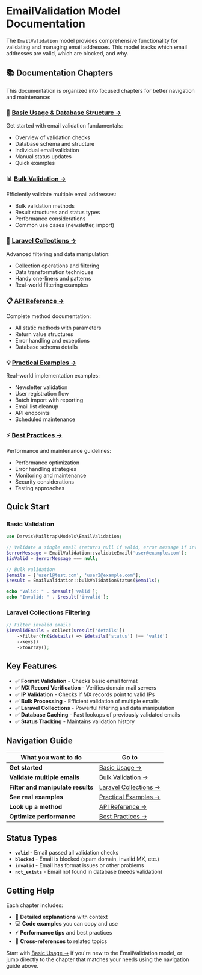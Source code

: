 # EmailValidation Model Documentation

The `EmailValidation` model provides comprehensive functionality for validating and managing email addresses. This model tracks which email addresses are valid, which are blocked, and why.

## 📚 Documentation Chapters

This documentation is organized into focused chapters for better navigation and maintenance:

### 🚀 **[Basic Usage & Database Structure →](./email-validation/basic-usage.md)**
Get started with email validation fundamentals:
- Overview of validation checks
- Database schema and structure  
- Individual email validation
- Manual status updates
- Quick examples

### 📊 **[Bulk Validation →](./email-validation/bulk-validation.md)**
Efficiently validate multiple email addresses:
- Bulk validation methods
- Result structures and status types
- Performance considerations
- Common use cases (newsletter, import)

### 🎨 **[Laravel Collections →](./email-validation/laravel-collections.md)**
Advanced filtering and data manipulation:
- Collection operations and filtering
- Data transformation techniques
- Handy one-liners and patterns
- Real-world filtering examples

### 📋 **[API Reference →](./email-validation/api-reference.md)**
Complete method documentation:
- All static methods with parameters
- Return value structures
- Error handling and exceptions
- Database schema details

### 💡 **[Practical Examples →](./email-validation/examples.md)**
Real-world implementation examples:
- Newsletter validation
- User registration flow
- Batch import with reporting
- Email list cleanup
- API endpoints
- Scheduled maintenance

### ⚡ **[Best Practices →](./email-validation/best-practices.md)**
Performance and maintenance guidelines:
- Performance optimization
- Error handling strategies
- Monitoring and maintenance
- Security considerations
- Testing approaches

## Quick Start

### Basic Validation
```php
use Darvis\Mailtrap\Models\EmailValidation;

// Validate a single email (returns null if valid, error message if invalid)
$errorMessage = EmailValidation::validateEmail('user@example.com');
$isValid = $errorMessage === null;

// Bulk validation
$emails = ['user1@test.com', 'user2@example.com'];
$result = EmailValidation::bulkValidationStatus($emails);

echo "Valid: " . $result['valid'];
echo "Invalid: " . $result['invalid'];
```

### Laravel Collections Filtering
```php
// Filter invalid emails
$invalidEmails = collect($result['details'])
    ->filter(fn($details) => $details['status'] !== 'valid')
    ->keys()
    ->toArray();
```

## Key Features

- ✅ **Format Validation** - Checks basic email format
- ✅ **MX Record Verification** - Verifies domain mail servers  
- ✅ **IP Validation** - Checks if MX records point to valid IPs
- ✅ **Bulk Processing** - Efficient validation of multiple emails
- ✅ **Laravel Collections** - Powerful filtering and data manipulation
- ✅ **Database Caching** - Fast lookups of previously validated emails
- ✅ **Status Tracking** - Maintains validation history

## Navigation Guide

| What you want to do | Go to |
|---------------------|-------|
| **Get started** | [Basic Usage →](./email-validation/basic-usage.md) |
| **Validate multiple emails** | [Bulk Validation →](./email-validation/bulk-validation.md) |
| **Filter and manipulate results** | [Laravel Collections →](./email-validation/laravel-collections.md) |
| **See real examples** | [Practical Examples →](./email-validation/examples.md) |
| **Look up a method** | [API Reference →](./email-validation/api-reference.md) |
| **Optimize performance** | [Best Practices →](./email-validation/best-practices.md) |

## Status Types

- **`valid`** - Email passed all validation checks
- **`blocked`** - Email is blocked (spam domain, invalid MX, etc.)
- **`invalid`** - Email has format issues or other problems  
- **`not_exists`** - Email not found in database (needs validation)

## Getting Help

Each chapter includes:
- 📖 **Detailed explanations** with context
- 💻 **Code examples** you can copy and use
- ⚡ **Performance tips** and best practices
- 🔗 **Cross-references** to related topics

Start with [Basic Usage →](./email-validation/basic-usage.md) if you're new to the EmailValidation model, or jump directly to the chapter that matches your needs using the navigation guide above.
